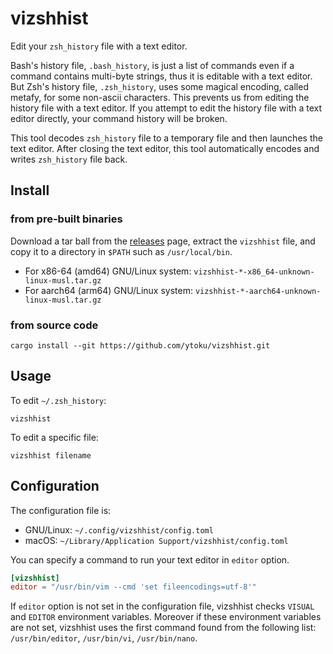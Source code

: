 # vizshhist

Edit your `zsh_history` file with a text editor.

Bash's history file, `.bash_history`, is just a list of commands even if a command contains multi-byte strings, thus it is editable with a text editor. But Zsh's history file, `.zsh_history`, uses some magical encoding, called metafy, for some non-ascii characters. This prevents us from editing the history file with a text editor. If you attempt to edit the history file with a text editor directly, your command history will be broken.

This tool decodes `zsh_history` file to a temporary file and then launches the text editor. After closing the text editor, this tool automatically encodes and writes `zsh_history` file back.

## Install

### from pre-built binaries

Download a tar ball from the [releases](https://github.com/ytoku/vizshhist/releases) page, extract the `vizshhist` file, and copy it to a directory in `$PATH` such as `/usr/local/bin`.

- For x86-64 (amd64) GNU/Linux system: `vizshhist-*-x86_64-unknown-linux-musl.tar.gz`
- For aarch64 (arm64) GNU/Linux system: `vizshhist-*-aarch64-unknown-linux-musl.tar.gz`

### from source code

```
cargo install --git https://github.com/ytoku/vizshhist.git
```

## Usage

To edit `~/.zsh_history`:

```
vizshhist
```

To edit a specific file:

```
vizshhist filename
```

## Configuration

The configuration file is:

- GNU/Linux: `~/.config/vizshhist/config.toml`
- macOS: `~/Library/Application Support/vizshhist/config.toml`

You can specify a command to run your text editor in `editor` option.

```toml
[vizshhist]
editor = "/usr/bin/vim --cmd 'set fileencodings=utf-8'"
```

If `editor` option is not set in the configuration file, vizshhist checks `VISUAL` and `EDITOR` environment variables. Moreover if these environment variables are not set, vizshhist uses the first command found from the following list:  `/usr/bin/editor`, `/usr/bin/vi`, `/usr/bin/nano`.
